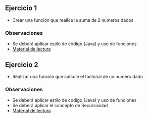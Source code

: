 ## Ejercicio 1
- Crear una función que realice la suma de 2 numeros dados

### Observaciones
- Se deberá aplicar estilo de codigo (Java) y uso de funciones
- [Material de lectura](https://developer.ibm.com/es/languages/java/tutorials/j-perry-writing-good-java-code/)

## Ejercicio 2
- Realizar una función que calcule el factorial de un numero dado

### Observaciones
- Se deberá aplicar estilo de codigo (Java) y uso de funciones
- Se deberá aplicar el concepto de Recursividad
- [Material de lectura](https://es.wikipedia.org/wiki/Recursi%C3%B3n_(ciencias_de_computaci%C3%B3n))
